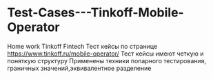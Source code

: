 # Test-Cases---Tinkoff-Mobile-Operator
Home work Tinkoff Fintech 
Тест кейсы по странице https://www.tinkoff.ru/mobile-operator/ 
Тест кейсы имеют четкую и поняткую структуру 
Применены техники попарного тестирования, граничных значений,эквивалентное разделение
